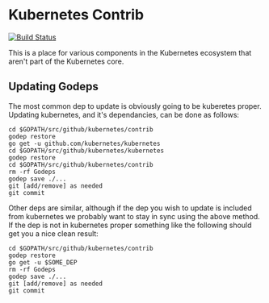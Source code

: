 # Kubernetes Contrib

[![Build Status](https://travis-ci.org/kubernetes/contrib.svg)](https://travis-ci.org/kubernetes/contrib)

This is a place for various components in the Kubernetes ecosystem
that aren't part of the Kubernetes core.

## Updating Godeps

The most common dep to update is obviously going to be kuberetes proper. Updating kubernetes, and it's dependancies, can be done as follows:
```
cd $GOPATH/src/github/kubernetes/contrib
godep restore
go get -u github.com/kubernetes/kubernetes
cd $GOPATH/src/github/kubernetes/kubernetes
godep restore
cd $GOPATH/src/github/kubernetes/contrib
rm -rf Godeps
godep save ./...
git [add/remove] as needed
git commit
```

Other deps are similar, although if the dep you wish to update is included from kubernetes we probably want to stay in sync using the above method. If the dep is not in kubernetes proper something like the following should get you a nice clean result:
```
cd $GOPATH/src/github/kubernetes/contrib
godep restore
go get -u $SOME_DEP
rm -rf Godeps
godep save ./...
git [add/remove] as needed
git commit
```
